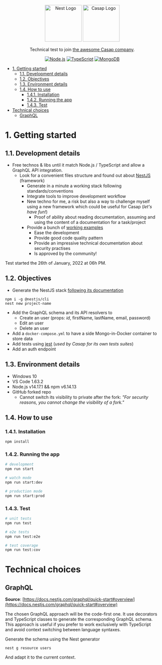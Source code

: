 <p align="center">
  <a href="http://nestjs.com/" target="blank"><img src="https://nestjs.com/img/logo-small.svg" width="120" alt="Nest Logo" /></a>
  <a href="https://info.casap.com/" target="blank"><img src="https://maddyness.twic.pics/2021/11/Capture-decran-2021-11-26-a-11.05.03.png" width="120" alt="Casap Logo" /></a>
</p>

<p align="center">Technical test to join <a href="https://info.casap.com/" target="_blank">the awesome Casap company</a>.</p>

<p align="center">
    <a href="#" target="_blank"><img src="https://img.shields.io/badge/Node.js-43853D?style=for-the-badge&logo=node.js&logoColor=white" alt="Node.js" /></a>
    <a href="#" target="_blank"><img src="https://img.shields.io/badge/TypeScript-007ACC?style=for-the-badge&logo=typescript&logoColor=white" alt="TypeScript" /></a>
    <a href="#" target="_blank"><img src="https://img.shields.io/badge/MongoDB-4EA94B?style=for-the-badge&logo=mongodb&logoColor=white" alt="MongoDB" /></a>
</p>

<!-- TOC -->

- [1. Getting started](#1-getting-started)
    - [1.1. Development details](#11-development-details)
    - [1.2. Objectives](#12-objectives)
    - [1.3. Environment details](#13-environment-details)
    - [1.4. How to use](#14-how-to-use)
        - [1.4.1. Installation](#141-installation)
        - [1.4.2. Running the app](#142-running-the-app)
        - [1.4.3. Test](#143-test)
- [Technical choices](#technical-choices)
    - [GraphQL](#graphql)

<!-- /TOC -->

# 1. Getting started

## 1.1. Development details

- Free technos & libs until it match Node.js / TypeScript and allow a GraphQL API integration.
  - Look for a convenient files structure and found out about [NestJS](https://github.com/nestjs/nest) (framework)
    - Generate in a minute a working stack following standards/conventions
    - Integrate tools to improve development workflow
    - New techno for me, a risk but also a way to challenge myself using a new framework which could be useful for Casap (_let's have fun!_)
      - Proof of ability about reading documentation, assuming and using the content of a documentation for a task/project
    - Provide a bunch of [working examples](https://github.com/nestjs/nest/tree/master/sample)
      - Ease the development
      - Provide good code quality pattern
      - Provide an impressive technical documentation about security practises
      - Is approved by the community!

Test started the 26th of January, 2022 at 06h PM.

## 1.2. Objectives

- Generate the NestJS stack [following its documentation](https://docs.nestjs.com/)

```shell
npm i -g @nestjs/cli
nest new project-name
```

- Add the GraphQL schema and its API resolvers to
  - Create an user (props: _id_, firstName, lastName, email, password)
  - Edit an user
  - Delete an user
- Add a `docker-compose.yml` to have a side Mongo-in-Docker container to store data
- Add tests using [jest](https://jestjs.io/fr/) (_used by Casap for its own tests suites_)
- Add an auth endpoint

## 1.3. Environment details

- Windows 10
- VS Code 1.63.2
- Node.js v14.17.1 && npm v6.14.13
- GitHub forked repo
  - Cannot switch its visibility to private after the fork: _"For security reasons, you cannot change the visibility of a fork."_

## 1.4. How to use

### 1.4.1. Installation

```bash
npm install
```

### 1.4.2. Running the app

```bash
# development
npm run start

# watch mode
npm run start:dev

# production mode
npm run start:prod
```

### 1.4.3. Test

```bash
# unit tests
npm run test

# e2e tests
npm run test:e2e

# test coverage
npm run test:cov
```

# Technical choices

## GraphQL

__Source__: [https://docs.nestjs.com/graphql/quick-start#overview](https://docs.nestjs.com/graphql/quick-start#overview)

The chosen GraphQL approach will be the code-first one. It use decorators and TypeScript classes to generate the corresponding GraphQL schema. This approach is useful if you prefer to work exclusively with TypeScript and avoid context switching between language syntaxes.

Generate the schema using the Nest generator

```shell
nest g resource users
```

And adapt it to the current context.
